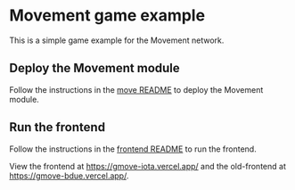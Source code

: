 # Movement game example

This is a simple game example for the Movement network.

## Deploy the Movement module

Follow the instructions in the [move README](./move/README.md) to deploy the Movement module.
## Run the frontend

Follow the instructions in the [frontend README](./frontend/README.md) to run the frontend.

View the frontend at https://gmove-iota.vercel.app/ and the old-frontend at https://gmove-bdue.vercel.app/.